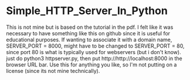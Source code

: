 # Simple_HTTP_Server_In_Python
This is not mine but is based on the tutorial in the pdf. I felt like it was necessary to have something like this on github since it is useful for educational purposes. If wanting to associate it with a domain name, SERVER_PORT = 8000, might have to be changed to SERVER_PORT = 80, since port 80 is what is typically used for webservers (but i don't know). just do python3 httpserver.py, then put http://http://localhost:8000 in the browser URL bar. Use this for anything you like, so I'm not putting on a license (since its not mine technically).
